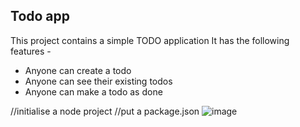 ## Todo app

This project contains a simple TODO application
It has the following features -

- Anyone can create a todo
- Anyone can see their existing todos
- Anyone can make a todo as done

//initialise a node project
//put a package.json
![image](https://github.com/Rishabh-Mahto/Todo/assets/96634940/35bbff7e-795e-4848-a381-5bfc9ca7fc51)

